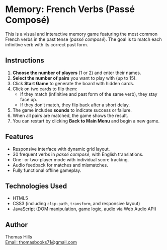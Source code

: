 # Memory: French Verbs (Passé Composé)

This is a visual and interactive memory game featuring the most common French verbs in the past tense (*passé composé*). The goal is to match each infinitive verb with its correct past form.

## Instructions

1. **Choose the number of players** (1 or 2) and enter their names.
2. **Select the number of pairs** you want to play with (up to 15).
3. Click **Start Game** to generate the board with hidden cards.
4. Click on two cards to flip them:
   - If they match (infinitive and past form of the same verb), they stay face up.
   - If they don’t match, they flip back after a short delay.
5. The game includes **sounds** to indicate success or failure.
6. When all pairs are matched, the game shows the result.
7. You can restart by clicking **Back to Main Menu** and begin a new game.

## Features

- Responsive interface with dynamic grid layout.
- 30 frequent verbs in *passé composé*, with English translations.
- One- or two-player mode with individual score tracking.
- Audio feedback for matches and mismatches.
- Fully functional offline gameplay.

## Technologies Used

- HTML5
- CSS3 (including `clip-path`, `transform`, and responsive layout)
- JavaScript (DOM manipulation, game logic, audio via Web Audio API)

## Author

Thomas Hills  
[Email: thomasbooks71@gmail.com](mailto:thomasbooks71@gmail.com)
